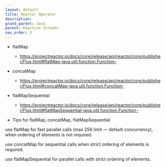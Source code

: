 ```yaml
---
layout: default
title: Reactor Operator
description: 
grand_parent: Java
parent: Reactive Streams
nav_order: 3
---
```



* flatMap
  * https://projectreactor.io/docs/core/release/api/reactor/core/publisher/Flux.html#flatMap-java.util.function.Function-
* concatMap
  * https://projectreactor.io/docs/core/release/api/reactor/core/publisher/Flux.html#concatMap-java.util.function.Function-
* flatMapSequential
  * https://projectreactor.io/docs/core/release/api/reactor/core/publisher/Flux.html#flatMapSequential-java.util.function.Function-

* Tips for flatMap, concatMap, flatMapSequential

use flatMap for fast parallel calls (max 256 limit — default concurrency), when ordering of elements is not required.

use concatMap for sequential calls when strict ordering of elements is required.

use flatMapSequential for parallel calls with strict ordering of elements.

